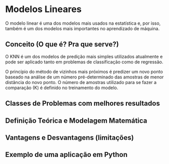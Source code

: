 # Modelos Lineares
O modelo linear é uma dos modelos mais usados na estatística e, por isso, também é um dos modelos mais importantes no aprendizado de máquina.


## Conceito (O que é? Pra que serve?)
O KNN é um dos modelos de predição mais simples utilizados atualmente e pode ser aplicado tanto em problemas de classificação como de regressão.


O princípio do método de vizinhos mais próximos é predizer um novo ponto baseado na análise de um número pré-determinado das amostras de menor distância do novo ponto. O número de amostras utilizado para se fazer a comparação (K) é definido no treinamento do modelo.

## Classes de Problemas com melhores resultados
## Definição Teórica e Modelagem Matemática
## Vantagens e Desvantagens (limitações)
## Exemplo de uma aplicação em Python


